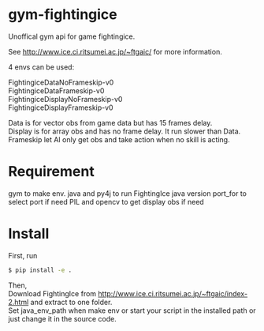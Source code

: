 # gym-fightingice

Unoffical gym api for game fightingice.

See http://www.ice.ci.ritsumei.ac.jp/~ftgaic/ for more information.

4 envs can be used:

FightingiceDataNoFrameskip-v0 <br />
FightingiceDataFrameskip-v0 <br />
FightingiceDisplayNoFrameskip-v0 <br />
FightingiceDisplayFrameskip-v0

Data is for vector obs from game data but has 15 frames delay. <br />
Display is for array obs and has no frame delay. It run slower than Data. <br />
Frameskip let AI only get obs and take action when no skill is acting. <br />

# Requirement

gym to make env.
java and py4j to run FightingIce java version
port_for to select port if need
PIL and opencv to get display obs if need

# Install
First, run
```bash
$ pip install -e .
```
Then, <br />
Download FightingIce from http://www.ice.ci.ritsumei.ac.jp/~ftgaic/index-2.html and extract to one folder. <br />
Set java_env_path when make env or start your script in the installed path or just change it in the source code.
